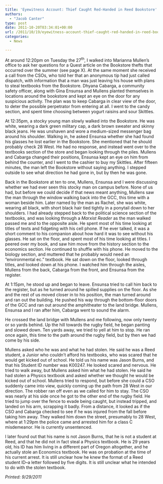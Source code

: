 ```yaml
---
title: 'Eyewitness Account: Thief Caught Red-Handed in Reed Bookstore'
authors: 
  - "Jacob Canter"
type: post
date: 2011-10-20T03:34:01+00:00
url: /2011/10/19/eyewitness-account-thief-caught-red-handed-in-reed-bookstore/
categories:
  - News

---
```

At around 12:20pm on Tuesday the 27<sup>th</sup>, I walked into Marianna Mullen’s office to ask her questions for a Quest article on the Bookstore thefts that occurred over the summer (see page X). At the same moment she received a call from the CSOs, who told her that an anonymous tip had just called dispatch, with information that a man was just leaving his house with plans to steal textbooks from the Bookstore. Dhyana Cabarga, a community safety officer, along with Gina Ensunsa and Mullens planted themselves in locations around the bookstore and kept an eye on the door for any suspicious activity. The plan was to keep Cabarga in clear view of the door, to deter the possible perpetrator from entering at all. I went to the candy section, and spent time choosing between yogurt raisins and sour Skittles.

At 12:35pm, a stocky young man slowly walked into the Bookstore. He was white, wearing a dark green military cap, a dark brown sweater and skinny black jeans. He was unshaven and wore a medium-sized messenger bag around his shoulder. Walking in, he asked Ensunsa whether she had found his glasses he lost earlier in the Bookstore. She mentioned that he should probably check 28 West. He had no response, and instead went over to the textbooks section of the store and began looking through the piles. Mullens and Cabarga changed their positions, Ensunsa kept an eye on him from behind the counter, and I went to the cashier to buy my Skittles. After fifteen minutes, the man left the Bookstore without saying anything. I stepped outside to see what direction he had gone in, but by then he was gone.

Back in the Bookstore at ten to one, Mullens, Ensunsa and I were discussing whether we had ever seen this stocky man on campus before. None of us had, but before we could decide if that news meant anything, Mullens saw the man through the window walking back into the GCC, this time with a woman beside him. Later named by the man as Rachel, she was white, wearing all black, with short black hair tied tightly in a ponytail down to her shoulders. I had already stepped back to the political science section of the textbooks, and was looking through a _Marxist Reader_ as the man walked passed me and to the opposite aisle. He spent most of his time looking at titles of texts and fidgeting with his cell phone. If he ever talked, it was a short comment to his companion about how hard it was to see without his glasses. He sat on the floor, and spent most of his time looking at titles. I peered over my book, and saw him move from the history section to the economics section. He continued to shuffle with his phone. He moved to the biology section, and muttered that he probably would need an “environmental ec.” textbook. He sat down on the floor, looked through titles, and looked down at his phone. I watched him through the aisles, Mullens from the back, Cabarga from the front, and Ensunsa from the register.

At 1:15pm, he stood up and began to leave. Ensunsa tried to call him back to the register, but as he turned around he spilled supplies on the floor. As she and the rest of us moved closer in to his position, the man turned around and ran out the building. He pushed his way through the bottom-floor doors of the GCC and ran out around the amphitheater to the land bridge. Mullens, Ensunsa and I ran after him, Cabarga went to sound the alarm.

He crossed the land bridge with Mullens and me following, now only twenty or so yards behind. Up the hill towards the rugby field, he began panting and slowed down. Ten yards away, we tried to yell at him to stop. He ran once again, this time to the path around the rugby field, but by then we had come by his side.

Mullens asked who he was and what he had stolen. He said he was a Reed student, a Junior who couldn’t afford his textbooks, who was scared that he would get kicked out of school. He told us his name was Jason Burns, and that his Student ID number was K00247. He looked scared and nervous. He tried to walk away, but Mullens asked him what he had stolen. He said he had stolen a Physics textbook and asked whether we thought he would be kicked out of school. Mullens tried to respond, but before she could a CSO suddenly came into view, quickly coming up the path from 28 West in our direction. The robber ran off even as we called for him to stay. The CSO was nearly at his side once he got to the other end of the rugby field. He tried to jump over the fence to evade being caught, but instead tripped, and landed on his arm, scrapping it badly. From a distance, it looked as if the CSO and Cabarga checked to see if he was injured from the fall before taking him away. They walked him down the street, presumably to 28 West, where at 1:29pm the police came and arrested him for a class C misdemeanor. He is currently unsentenced.

<p style="text-align: left;">
  I later found out that his name is not Jason Burns, that he is not a student at Reed, and that he did not in fact steal a Physics textbook. He is 29 years old, his ID has him living in a different part of Oregon altogether, and he actually stole an Economics textbook. He was on probation at the time of his current arrest. It is still unclear how he knew the format of a Reed student ID–a letter followed by five digits. It is still unclear what he intended to do with the stolen textbook.
</p>

<p style="text-align: left;">
  <em>Printed: 9/29/2011</em>
</p>